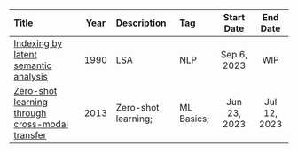 |Title|Year|Description|Tag|Start Date|End Date|
|:----|:--:|:----------|:--|:--------:|:------:|
|[Indexing by latent semantic analysis](./notes/lsa.md)|1990|LSA|NLP|Sep 6, 2023|WIP|
|[Zero-shot learning through cross-modal transfer](./notes/zero-shot_learning.md)|2013|Zero-shot learning;|ML Basics;|Jun 23, 2023|Jul 12, 2023|

